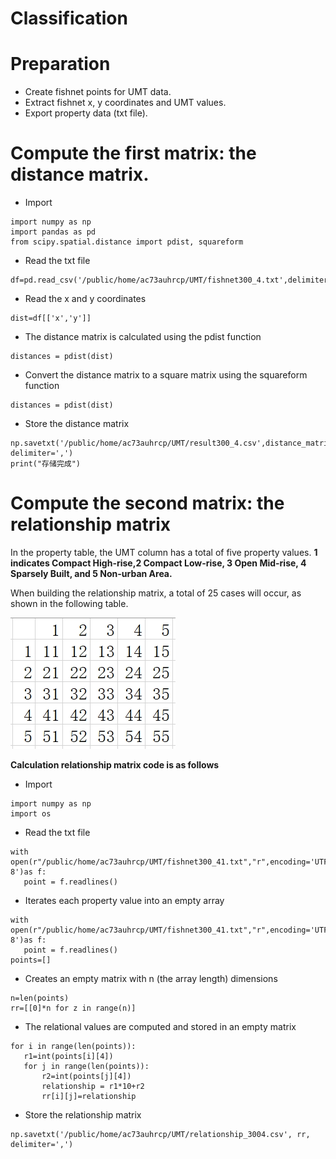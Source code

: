 # Classification

# Preparation
- Create fishnet points for UMT data.
- Extract fishnet x, y coordinates and UMT values.
- Export property data (txt file).

# Compute the first matrix: the distance matrix.
- Import
 ```
import numpy as np
import pandas as pd
from scipy.spatial.distance import pdist, squareform
```
- Read the txt file
 ```
df=pd.read_csv('/public/home/ac73auhrcp/UMT/fishnet300_4.txt',delimiter=',',header='infer')
 ```
- Read the x and y coordinates
 ```
dist=df[['x','y']]
 ```
- The distance matrix is calculated using the pdist function
 ```
distances = pdist(dist)
 ```
- Convert the distance matrix to a square matrix using the squareform function
 ```
distances = pdist(dist)
 ```
- Store the distance matrix
 ```
np.savetxt('/public/home/ac73auhrcp/UMT/result300_4.csv',distance_matrix, delimiter=',')
print("存储完成")
 ```

# Compute the second matrix: the relationship matrix
In the property table, the UMT column has a total of five property values.
**1 indicates Compact High-rise,2 Compact Low-rise, 3 Open Mid-rise, 4 Sparsely Built, and 5 Non-urban Area.**

When building the relationship matrix, a total of 25 cases will occur, as shown in the following table.

![](/relationship.jpg) 

**Calculation relationship matrix code is as follows**
- Import
 ```
import numpy as np
import os 
```
- Read the txt file
 ```
with open(r"/public/home/ac73auhrcp/UMT/fishnet300_41.txt","r",encoding='UTF-8')as f:
    point = f.readlines()
 ```
- Iterates each property value into an empty array
 ```
with open(r"/public/home/ac73auhrcp/UMT/fishnet300_41.txt","r",encoding='UTF-8')as f:
    point = f.readlines()
points=[]
 ```
- Creates an empty matrix with n (the array length) dimensions
 ```
n=len(points)
rr=[[0]*n for z in range(n)]
 ```
- The relational values are computed and stored in an empty matrix
 ```
for i in range(len(points)):
    r1=int(points[i][4])
    for j in range(len(points)):
        r2=int(points[j][4])
        relationship = r1*10+r2
        rr[i][j]=relationship
 ```
- Store the relationship matrix
 ```
np.savetxt('/public/home/ac73auhrcp/UMT/relationship_3004.csv', rr, delimiter=',')
 ```
